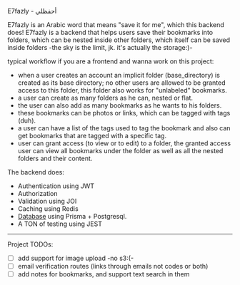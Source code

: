 E7fazly - أحفظلي 

E7fazly is an Arabic word that means "save it for me", which this backend does! E7fazly is a backend that helps users save their bookmarks into folders, which can be nested inside other folders, which itself can be saved inside folders -the sky is the limit, jk. it's actually the storage:)- 

typical workflow if you are a frontend and wanna work on this project: 

- when a user creates an account an implicit folder (base_directory) is created as its base directory; no other users are allowed to be granted access to this folder, this folder also works for "unlabeled" bookmarks. 
- a user can create as many folders as he can, nested or flat. 
- the user can also add as many bookmarks as he wants to his folders. 
- these bookmarks can be photos or links, which can be tagged with tags (duh). 
- a user can have a list of the tags used to tag the bookmark and also can get bookmarks that are tagged with a specific tag. 
- user can grant access (to view or to edit) to a folder, the granted access user can view all bookmarks under the folder as well as all the nested folders and their content. 



The backend does: 
- Authentication using JWT 
- Authorization 
- Validation using JOI 
- Caching using Redis 
- [Database](./docs/Database.md) using Prisma + Postgresql. 
- A TON of testing using JEST 

---
Project TODOs: 

- [ ] add support for image upload -no s3:(-
- [ ] email verification routes (links through emails not codes or both)
- [ ] add notes for bookmarks, and support text search in them 

